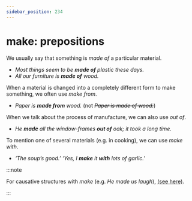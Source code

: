 ```yaml
---
sidebar_position: 234
---
```


# make: prepositions

We usually say that something is *made of* a particular material.

- *Most things seem to be **made of** plastic these days.*
- *All our furniture is **made of** wood.*

When a material is changed into a completely different form to make something, we often use *make from*.

- *Paper is **made from** wood.* (not *~~Paper is made of wood.~~*)

When we talk about the process of manufacture, we can also use *out of*.

- *He **made** all the window-frames **out of** oak; it took a long time.*

To mention one of several materials (e.g. in cooking), we can use *make with*.

- *‘The soup’s good.’ ‘Yes, I **make** it **with** lots of garlic.’*

:::note

For causative structures with *make* (e.g. *He made us laugh*), [(see here)](./../../grammar/infinitives-ing-forms-and-past-participles-after-nouns-verbs-etc/causative-structures-with-make).

:::
